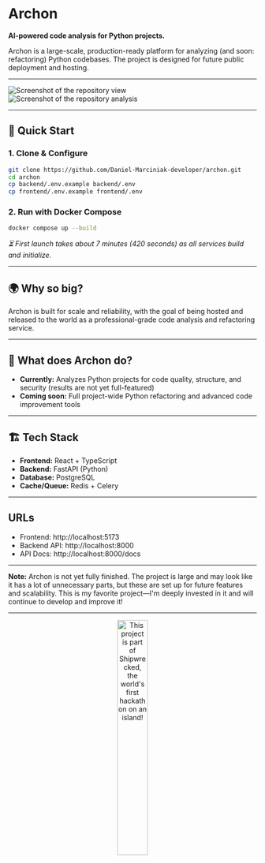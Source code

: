 # Archon

**AI-powered code analysis for Python projects.**

Archon is a large-scale, production-ready platform for analyzing (and soon: refactoring) Python codebases. The project is designed for future public deployment and hosting.

---

![Screenshot of the repository view](https://i.ibb.co/HLSkk4gZ/obraz-2025-08-30-103704800.png)
![Screenshot of the repository analysis](https://i.ibb.co/Fk03XhrS/Zrzut-ekranu-2025-08-30-103433.png)

---
## 🚀 Quick Start

### 1. Clone & Configure
```bash
git clone https://github.com/Daniel-Marciniak-developer/archon.git
cd archon
cp backend/.env.example backend/.env
cp frontend/.env.example frontend/.env
```

### 2. Run with Docker Compose
```bash
docker compose up --build
```
*⏳ First launch takes about 7 minutes (420 seconds) as all services build and initialize.*

---

## 🌍 Why so big?
Archon is built for scale and reliability, with the goal of being hosted and released to the world as a professional-grade code analysis and refactoring service.

---

## 🧠 What does Archon do?
- **Currently:** Analyzes Python projects for code quality, structure, and security (results are not yet full-featured)
- **Coming soon:** Full project-wide Python refactoring and advanced code improvement tools

---

## 🏗️ Tech Stack
- **Frontend:** React + TypeScript
- **Backend:** FastAPI (Python)
- **Database:** PostgreSQL
- **Cache/Queue:** Redis + Celery

---

## URLs
- Frontend: http://localhost:5173
- Backend API: http://localhost:8000
- API Docs: http://localhost:8000/docs

---

**Note:** Archon is not yet fully finished. The project is large and may look like it has a lot of unnecessary parts, but these are set up for future features and scalability. This is my favorite project—I'm deeply invested in it and will continue to develop and improve it!

---

<div align="center">
  <a href="https://shipwrecked.hackclub.com/?t=ghrm" target="_blank">
    <img src="https://hc-cdn.hel1.your-objectstorage.com/s/v3/739361f1d440b17fc9e2f74e49fc185d86cbec14_badge.png" 
         alt="This project is part of Shipwrecked, the world's first hackathon on an island!" 
         style="width: 35%;">
  </a>
</div>

